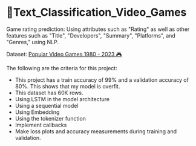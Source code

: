 # 📌Text_Classification_Video_Games
Game rating prediction: Using attributes such as "Rating" as well as other features such as "Title", "Developers", "Summary", "Platforms", and "Genres," using NLP.

Dataset: [Popular Video Games 1980 - 2023 🎮](https://www.kaggle.com/datasets/matheusfonsecachaves/popular-video-games)

The following are the criteria for this project:
- This project has a train accuracy of 99% and a validation accuracy of 80%. This shows that my model is overfit.
- This dataset has 60K rows.
- Using LSTM in the model architecture
- Using a sequential model
- Using Embedding
- Using the tokenizer function
- Implement callbacks
- Make loss plots and accuracy measurements during training and validation.
